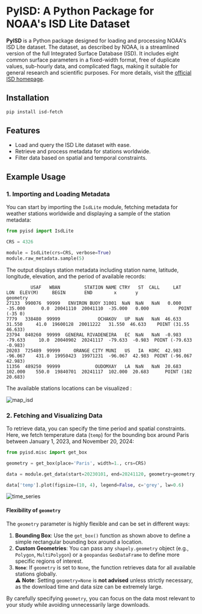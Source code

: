 # PyISD: A Python Package for NOAA's ISD Lite Dataset

**PyISD** is a Python package designed for loading and processing NOAA's ISD Lite dataset. The dataset, as described by NOAA, is a streamlined version of the full Integrated Surface Database (ISD). It includes eight common surface parameters in a fixed-width format, free of duplicate values, sub-hourly data, and complicated flags, making it suitable for general research and scientific purposes. For more details, visit the [official ISD homepage](https://www.ncei.noaa.gov/products/land-based-station/integrated-surface-database).

## Installation
```bash
pip install isd-fetch
```

## **Features**
- Load and query the ISD Lite dataset with ease.
- Retrieve and process metadata for stations worldwide.
- Filter data based on spatial and temporal constraints.

## **Example Usage**

### **1. Importing and Loading Metadata**
You can start by importing the `IsdLite` module, fetching metadata for weather stations worldwide and displaying a sample of the station metadata:

```python
from pyisd import IsdLite

CRS = 4326

module = IsdLite(crs=CRS, verbose=True)
module.raw_metadata.sample(5)
```

The output displays station metadata including station name, latitude, longitude, elevation, and the period of available records:

```
         USAF   WBAN         STATION NAME CTRY   ST  CALL     LAT      LON  ELEV(M)     BEGIN       END        x       y                geometry
27133  990076  99999   ENVIRON BUOY 31001  NaN  NaN   NaN   0.000  -35.000      0.0  20041110  20041110  -35.000   0.000           POINT (-35 0)
7779   338480  99999              OCHAKOV   UP  NaN   NaN  46.633   31.550     41.0  19600128  20011222   31.550  46.633    POINT (31.55 46.633)
23794  840260  99999  GENERAL RIVADENEIRA   EC  NaN   NaN  -0.983  -79.633     10.0  20040902  20241117  -79.633  -0.983  POINT (-79.633 -0.983)
20203  725489  99999     ORANGE CITY MUNI   US   IA  KORC  42.983  -96.067    431.0  19950423  19971231  -96.067  42.983  POINT (-96.067 42.983)
11356  489250  99999             OUDOMXAY   LA  NaN   NaN  20.683  102.000    550.0  19840701  20241117  102.000  20.683      POINT (102 20.683)
```

The available stations locations can be visualized :

![map_isd](https://github.com/CyrilJl/pyisd/blob/main/assets/noaa_isd_locations.png?raw=true)

### **2. Fetching and Visualizing Data**
To retrieve data, you can specify the time period and spatial constraints. Here, we fetch temperature data (`temp`) for the bounding box around Paris between January 1, 2023, and November 20, 2024:

```python
from pyisd.misc import get_box

geometry = get_box(place='Paris', width=1., crs=CRS)

data = module.get_data(start=20230101, end=20241120, geometry=geometry, organize_by='field')

data['temp'].plot(figsize=(10, 4), legend=False, c='grey', lw=0.6)
```

![time_series](https://github.com/CyrilJl/pyisd/blob/main/assets/temp_time_series.png?raw=true)

#### **Flexibility of `geometry`**
The `geometry` parameter is highly flexible and can be set in different ways:

1. **Bounding Box**: Use the `get_box()` function as shown above to define a simple rectangular bounding box around a location.
2. **Custom Geometries**: You can pass any `shapely.geometry` object (e.g., `Polygon`, `MultiPolygon`) or a `geopandas` `GeoDataFrame` to define more specific regions of interest.
3. **`None`**: If `geometry` is set to `None`, the function retrieves data for all available stations globally.  
   ⚠️ **Note**: Setting `geometry=None` is **not advised** unless strictly necessary, as the download time and data size can be extremely large.

By carefully specifying `geometry`, you can focus on the data most relevant to your study while avoiding unnecessarily large downloads.
